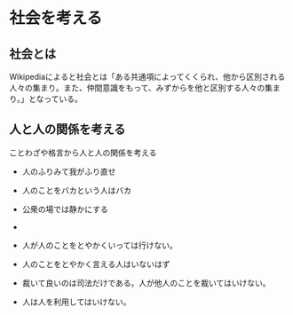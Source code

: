 # 社会を考える

## 社会とは

Wikipediaによると社会とは「ある共通項によってくくられ、他から区別される人々の集まり。また、仲間意識をもって、みずからを他と区別する人々の集まり。」となっている。

## 人と人の関係を考える

ことわざや格言から人と人の関係を考える

- 人のふりみて我がふり直せ
- 人のことをバカという人はバカ
- 公衆の場では静かにする
-

- 人が人のことをとやかくいっては行けない。
- 人のことをとやかく言える人はいないはず
- 裁いて良いのは司法だけである。人が他人のことを裁いてはいけない。
- 人は人を利用してはいけない。
